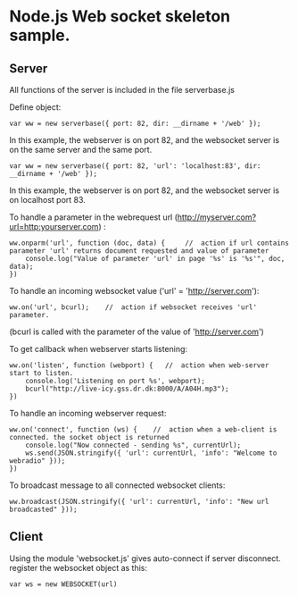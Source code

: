 ﻿# Node.js Web socket skeleton sample.
## Server
All functions of the server is included in the file serverbase.js

Define object:

    var ww = new serverbase({ port: 82, dir: __dirname + '/web' });

In this example, the webserver is on port 82, and the websocket server is on the same server and the same port.

	var ww = new serverbase({ port: 82, 'url': 'localhost:83', dir: __dirname + '/web' });

In this example, the webserver is on port 82, and the websocket server is on localhost port 83.

To handle a parameter in the webrequest url (http://myserver.com?url=http:yourserver.com) :

    ww.onparm('url', function (doc, data) {     //  action if url contains parameter 'url' returns document requested and value of parameter
        console.log("Value of parameter 'url' in page '%s' is '%s'", doc, data);
    })

To handle an incoming websocket value ('url' = 'http://server.com'):

    ww.on('url', bcurl);    //  action if websocket receives 'url' parameter.

(bcurl is called with the parameter of the value of 'http://server.com')

To get callback when webserver starts listening:

    ww.on('listen', function (webport) {   //  action when web-server start to listen.
        console.log('Listening on port %s', webport);
        bcurl("http://live-icy.gss.dr.dk:8000/A/A04H.mp3");
    })

To handle an incoming webserver request:

    ww.on('connect', function (ws) {    //  action when a web-client is connected. the socket object is returned
        console.log("Now connected - sending %s", currentUrl);
        ws.send(JSON.stringify({ 'url': currentUrl, 'info': "Welcome to webradio" }));
    })

To broadcast message to all connected websocket clients:

    ww.broadcast(JSON.stringify({ 'url': currentUrl, 'info': "New url broadcasted" }));

## Client

Using the module 'websocket.js' gives auto-connect if server disconnect.
register the websocket object as this:

	var ws = new WEBSOCKET(url)
